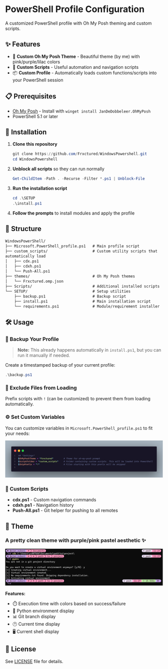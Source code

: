 # PowerShell Profile Configuration

A customized PowerShell profile with Oh My Posh theming and custom scripts.

## ✨ Features

- 🎨 **Custom Oh My Posh Theme** - Beautiful theme (by me) with pink/purple/lilac colors
- 🔧 **Custom Scripts** - Useful automation and navigation scripts
- 📦 **Custom Profile** - Automatically loads custom functions/scripts into your PowerShell session


## 📋 Prerequisites

- [Oh My Posh](https://ohmyposh.dev/) - Install with `winget install JanDeDobbeleer.OhMyPosh`
- PowerShell 5.1 or later

## 🚀 Installation

1. **Clone this repository**
   ```powershell
   git clone https://github.com/Frxctured/WindowsPowershell.git
   cd WindowsPowershell
   ```

2. **Unblock all scripts** so they can run normally
   ```powershell
   Get-ChildItem -Path . -Recurse -Filter *.ps1 | Unblock-File
   ```

3. **Run the installation script**
   ```powershell
   cd .\SETUP
   .\install.ps1
   ```

4. **Follow the prompts** to install modules and apply the profile

## 📁 Structure

```
WindowsPowerShell/
├── Microsoft.PowerShell_profile.ps1   # Main profile script
├── custom_scripts/                    # Custom utility scripts that automatically load
│   ├── cdx.ps1
│   ├── cdxh.ps1
│   └── Push-All.ps1
├── themes/                            # Oh My Posh themes
│   └── Frxctured.omp.json
├── Scripts/                           # Additional installed scripts
└── SETUP/                             # Setup utilities
    ├── backup.ps1                     # Backup script
    ├── install.ps1                    # Main installation script
    └── requirements.ps1               # Module/requirement installer
```

## 🛠️ Usage

### 💾 Backup Your Profile

> **Note:** This already happens automatically in `install.ps1`, but you can run it manually if needed.

Create a timestamped backup of your current profile:
```powershell
.\backup.ps1
```

### 🚫 Exclude Files from Loading

Prefix scripts with `!` (can be customized) to prevent them from loading automatically.

### ⚙️ Set Custom Variables

You can customize variables in `Microsoft.PowerShell_profile.ps1` to fit your needs:

![Variables in Microsoft.PowerShell_profile.ps1](/docs/media/Settings.png)

### 📜 Custom Scripts

- **cdx.ps1** - Custom navigation commands
- **cdxh.ps1** - Navigation history
- **Push-All.ps1** - Git helper for pushing to all remotes

## 🎨 Theme

### A pretty clean theme with purple/pink pastel aesthetic ✨

![Theme Preview](/docs/media/ThemePreview.png)

**Features:**
- ⏱️ Execution time with colors based on success/failure
- 🐍 Python environment display
- 📊 Git branch display
- 🕐 Current time display
- 🖥️ Current shell display


## 📝 License

See [LICENSE](LICENSE) file for details.

